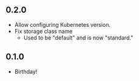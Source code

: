 ## 0.2.0
* Allow configuring Kubernetes version.
* Fix storage class name
  - Used to be "default" and is now "standard."

## 0.1.0
* Birthday!
